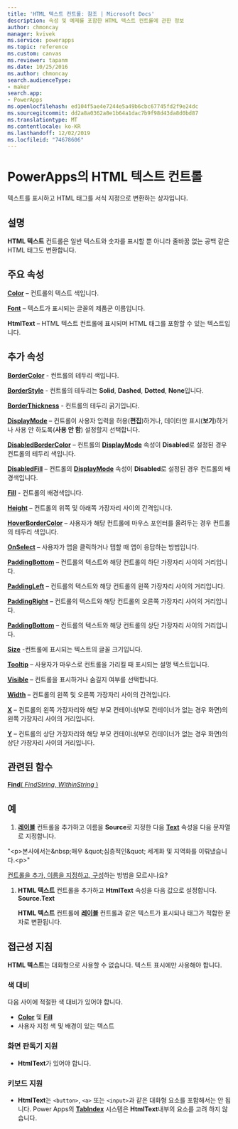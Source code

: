 ```yaml
---
title: 'HTML 텍스트 컨트롤: 참조 | Microsoft Docs'
description: 속성 및 예제를 포함한 HTML 텍스트 컨트롤에 관한 정보
author: chmoncay
manager: kvivek
ms.service: powerapps
ms.topic: reference
ms.custom: canvas
ms.reviewer: tapanm
ms.date: 10/25/2016
ms.author: chmoncay
search.audienceType:
- maker
search.app:
- PowerApps
ms.openlocfilehash: ed104f5ae4e7244e5a49b6cbc67745fd2f9e24dc
ms.sourcegitcommit: dd2a8a0362a8e1b64a1dac7b9f98d43da8d0bd87
ms.translationtype: MT
ms.contentlocale: ko-KR
ms.lasthandoff: 12/02/2019
ms.locfileid: "74678606"
---
```

# <a name="html-text-control-in-powerapps"></a>PowerApps의 HTML 텍스트 컨트롤
텍스트를 표시하고 HTML 태그를 서식 지정으로 변환하는 상자입니다.

## <a name="description"></a>설명
**HTML 텍스트** 컨트롤은 일반 텍스트와 숫자를 표시할 뿐 아니라 줄바꿈 없는 공백 같은 HTML 태그도 변환합니다.

## <a name="key-properties"></a>주요 속성
**[Color](properties-color-border.md)** – 컨트롤의 텍스트 색입니다.

**[Font](properties-text.md)** – 텍스트가 표시되는 글꼴의 제품군 이름입니다.

**HtmlText** – HTML 텍스트 컨트롤에 표시되며 HTML 태그를 포함할 수 있는 텍스트입니다.

## <a name="additional-properties"></a>추가 속성
**[BorderColor](properties-color-border.md)** - 컨트롤의 테두리 색입니다.

**[BorderStyle](properties-color-border.md)** - 컨트롤의 테두리는 **Solid**, **Dashed**, **Dotted**, **None**입니다.

**[BorderThickness](properties-color-border.md)** - 컨트롤의 테두리 굵기입니다.

**[DisplayMode](properties-core.md)** – 컨트롤이 사용자 입력을 허용(**편집**)하거나, 데이터만 표시(**보기**)하거나 사용 안 하도록(**사용 안 함**) 설정할지 선택합니다.

**[DisabledBorderColor](properties-color-border.md)** – 컨트롤의 **[DisplayMode](properties-core.md)** 속성이 **Disabled**로 설정된 경우 컨트롤의 테두리 색입니다.

**[DisabledFill](properties-color-border.md)** – 컨트롤의 **[DisplayMode](properties-core.md)** 속성이 **Disabled**로 설정된 경우 컨트롤의 배경색입니다.

**[Fill](properties-color-border.md)** - 컨트롤의 배경색입니다.

**[Height](properties-size-location.md)** – 컨트롤의 위쪽 및 아래쪽 가장자리 사이의 간격입니다.

**[HoverBorderColor](properties-color-border.md)** – 사용자가 해당 컨트롤에 마우스 포인터를 올려두는 경우 컨트롤의 테두리 색입니다.

**[OnSelect](properties-core.md)** – 사용자가 앱을 클릭하거나 탭할 때 앱이 응답하는 방법입니다.

**[PaddingBottom](properties-size-location.md)** – 컨트롤의 텍스트와 해당 컨트롤의 하단 가장자리 사이의 거리입니다.

**[PaddingLeft](properties-size-location.md)** – 컨트롤의 텍스트와 해당 컨트롤의 왼쪽 가장자리 사이의 거리입니다.

**[PaddingRight](properties-size-location.md)** – 컨트롤의 텍스트와 해당 컨트롤의 오른쪽 가장자리 사이의 거리입니다.

**[PaddingBottom](properties-size-location.md)** – 컨트롤의 텍스트와 해당 컨트롤의 상단 가장자리 사이의 거리입니다.

**[Size](properties-text.md)** -컨트롤에 표시되는 텍스트의 글꼴 크기입니다.

**[Tooltip](properties-core.md)** – 사용자가 마우스로 컨트롤을 가리킬 때 표시되는 설명 텍스트입니다.

**[Visible](properties-core.md)** – 컨트롤을 표시하거나 숨길지 여부를 선택합니다.

**[Width](properties-size-location.md)** – 컨트롤의 왼쪽 및 오른쪽 가장자리 사이의 간격입니다.

**[X](properties-size-location.md)** – 컨트롤의 왼쪽 가장자리와 해당 부모 컨테이너(부모 컨테이너가 없는 경우 화면)의 왼쪽 가장자리 사이의 거리입니다.

**[Y](properties-size-location.md)** – 컨트롤의 상단 가장자리와 해당 부모 컨테이너(부모 컨테이너가 없는 경우 화면)의 상단 가장자리 사이의 거리입니다.

## <a name="related-functions"></a>관련된 함수
[**Find**( *FindString*, *WithinString* )](../functions/function-find.md)

## <a name="example"></a>예
1. **[레이블](control-text-box.md)** 컨트롤을 추가하고 이름을 **Source**로 지정한 다음 **[Text](properties-core.md)** 속성을 다음 문자열로 지정합니다.

"\<p&gt;본사에서는\&nbsp;매우 \&quot;심층적인\&quot; 세계화 및 지역화를 이뤄냈습니다.\<p&gt;"

[컨트롤을 추가, 이름을 지정하고, 구성](../add-configure-controls.md)하는 방법을 모르시나요?

1. **HTML 텍스트** 컨트롤을 추가하고 **HtmlText** 속성을 다음 값으로 설정합니다.<br>
   **Source.Text**
   
     **HTML 텍스트** 컨트롤에 **[레이블](control-text-box.md)** 컨트롤과 같은 텍스트가 표시되나 태그가 적합한 문자로 변환됩니다.


## <a name="accessibility-guidelines"></a>접근성 지침
**HTML 텍스트**는 대화형으로 사용할 수 없습니다. 텍스트 표시에만 사용해야 합니다.

### <a name="color-contrast"></a>색 대비
다음 사이에 적절한 색 대비가 있어야 합니다.
* **[Color](properties-color-border.md)** 및 **[Fill](properties-color-border.md)**
* 사용자 지정 색 및 배경이 있는 텍스트

### <a name="screen-reader-support"></a>화면 판독기 지원
* **HtmlText**가 있어야 합니다.

### <a name="keyboard-support"></a>키보드 지원
* **HtmlText**는 `<button>`, `<a>` 또는 `<input>`과 같은 대화형 요소를 포함해서는 안 됩니다. Power Apps의 **[TabIndex](properties-accessibility.md)** 시스템은 **HtmlText**내부의 요소를 고려 하지 않습니다.
